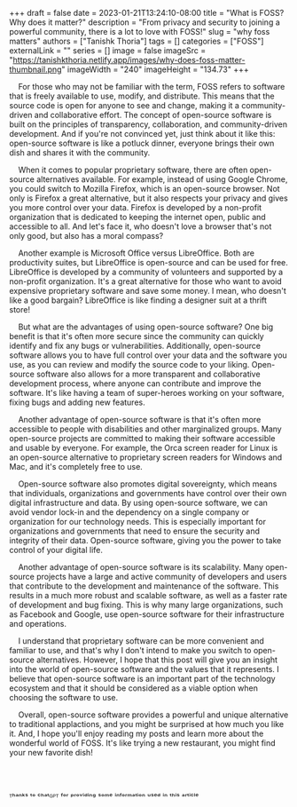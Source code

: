 +++ 
draft = false 
date = 2023-01-21T13:24:10-08:00
title = "What is FOSS?  Why does it matter?" 
description = "From privacy and security to joining a powerful community, there is a lot to love with FOSS!" 
slug = "why foss matters" 
authors = ["Tanishk Thoria"] 
tags = [] 
categories = ["FOSS"] 
externalLink = "" 
series = [] 
image = false
imageSrc = "https://tanishkthoria.netlify.app/images/why-does-foss-matter-thumbnail.png"
imageWidth = "240"
imageHeight = "134.73"
+++


&#8200;&#8200;&#8200;&#8200;For those who may not be familiar with the term, FOSS refers to software that is freely available to use, modify, and
distribute. This means that the source code is open for anyone to see and change, making it a community-driven and
collaborative effort. The concept of open-source software is built on the principles of transparency, collaboration,
and community-driven development. And if you're not convinced yet, just think about it like this: open-source software
is like a potluck dinner, everyone brings their own dish and shares it with the community.

&#8200;&#8200;&#8200;&#8200;When it comes to popular proprietary software, there are often open-source alternatives available. For example, instead of 
using Google Chrome, you could switch to Mozilla Firefox, which is an open-source browser. Not only is Firefox a great 
alternative, but it also respects your privacy and gives you more control over your data. Firefox is developed by a non-profit 
organization that is dedicated to keeping the internet open, public and accessible to all. And let's face it, who doesn't love 
a browser that's not only good, but also has a moral compass?

&#8200;&#8200;&#8200;&#8200;Another example is Microsoft Office versus LibreOffice. Both are productivity suites, but LibreOffice is open-source and
can be used for free. LibreOffice is developed by a community of volunteers and supported by a non-profit organization. It's 
a great alternative for those who want to avoid expensive proprietary software and save some money. I mean, who doesn't like 
a good bargain? LibreOffice is like finding a designer suit at a thrift store!

&#8200;&#8200;&#8200;&#8200;But what are the advantages of using open-source software? One big benefit is that it's often more secure since the community
can quickly identify and fix any bugs or vulnerabilities. Additionally, open-source software allows you to have full control over
your data and the software you use, as you can review and modify the source code to your liking. Open-source software also allows 
for a more transparent and collaborative development process, where anyone can contribute and improve the software. It's like having
a team of super-heroes working on your software, fixing bugs and adding new features.

&#8200;&#8200;&#8200;&#8200;Another advantage of open-source software is that it's often more accessible to people with disabilities and other marginalized 
groups. Many open-source projects are committed to making their software accessible and usable by everyone. For example, the Orca 
screen reader for Linux is an open-source alternative to proprietary screen readers for Windows and Mac, and it's completely free 
to use. 

&#8200;&#8200;&#8200;&#8200;Open-source software also promotes digital sovereignty, which means that individuals, organizations and governments have control 
over their own digital infrastructure and data. By using open-source software, we can avoid vendor lock-in and the dependency on a 
single company or organization for our technology needs. This is especially important for organizations and governments that need 
to ensure the security and integrity of their data. Open-source software, giving you the power to take control of your digital life.

&#8200;&#8200;&#8200;&#8200;Another advantage of open-source software is its scalability. Many open-source projects have a large and active community of 
developers and users that contribute to the development and maintenance of the software. This results in a much more robust and 
scalable software, as well as a faster rate of development and bug fixing. This is why many large organizations, such as Facebook
and Google, use open-source software for their infrastructure and operations.

&#8200;&#8200;&#8200;&#8200;I understand that proprietary software can be more convenient and familiar to use, and that's why I don't intend to make you 
switch to open-source alternatives. However, I hope that this post will give you an insight into the world of open-source software 
and the values that it represents. I believe that open-source software is an important part of the technology ecosystem and that it 
should be considered as a viable option when choosing the software to use.

&#8200;&#8200;&#8200;&#8200;Overall, open-source software provides a powerful and unique alternative to traditional applactions, and you might be surprised 
at how much you like it. And, I hope you'll enjoy reading my posts and learn more about the wonderful world of FOSS. It's like trying a new
restaurant, you might find your new favorite dish!    
  
&#8200;   
&#8200;   
   
ᵀʰᵃⁿᵏˢ ᵗᵒ ᶜʰᵃᵗᴳᴾᵀ ᶠᵒʳ ᵖʳᵒᵛⁱᵈⁱⁿᵍ ˢᵒᵐᵉ ⁱⁿᶠᵒʳᵐᵃᵗⁱᵒⁿ ᵘˢᵉᵈ ⁱⁿ ᵗʰⁱˢ ᵃʳᵗⁱᶜˡᵉ
